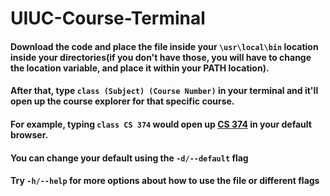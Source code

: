 # UIUC-Course-Terminal


#### Download the code and place the file inside your `\usr\local\bin` location inside your directories(if you don't have those, you will have to change the location variable, and place it within your PATH location).

#### After that, type `class (Subject) (Course Number)` in your terminal and it'll open up the course explorer for that specific course.

#### For example, typing `class CS 374` would open up [CS 374](https://courses.illinois.edu/schedule/2022/spring/CS/374) in your default browser.
#### You can change your default using the `-d/--default` flag

#### Try `-h/--help` for more options about how to use the file or different flags
